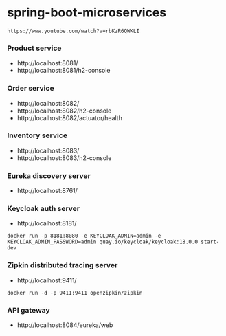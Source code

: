 # spring-boot-microservices
    https://www.youtube.com/watch?v=rbKzR6QWKLI

### Product service
- http://localhost:8081/
- http://localhost:8081/h2-console

### Order service
- http://localhost:8082/
- http://localhost:8082/h2-console
- http://localhost:8082/actuator/health

### Inventory service
- http://localhost:8083/
- http://localhost:8083/h2-console

### Eureka discovery server
- http://localhost:8761/

### Keycloak auth server
- http://localhost:8181/

```
docker run -p 8181:8080 -e KEYCLOAK_ADMIN=admin -e KEYCLOAK_ADMIN_PASSWORD=admin quay.io/keycloak/keycloak:18.0.0 start-dev
```

### Zipkin distributed tracing server
- http://localhost:9411/

```
docker run -d -p 9411:9411 openzipkin/zipkin
```

### API gateway
- http://localhost:8084/eureka/web